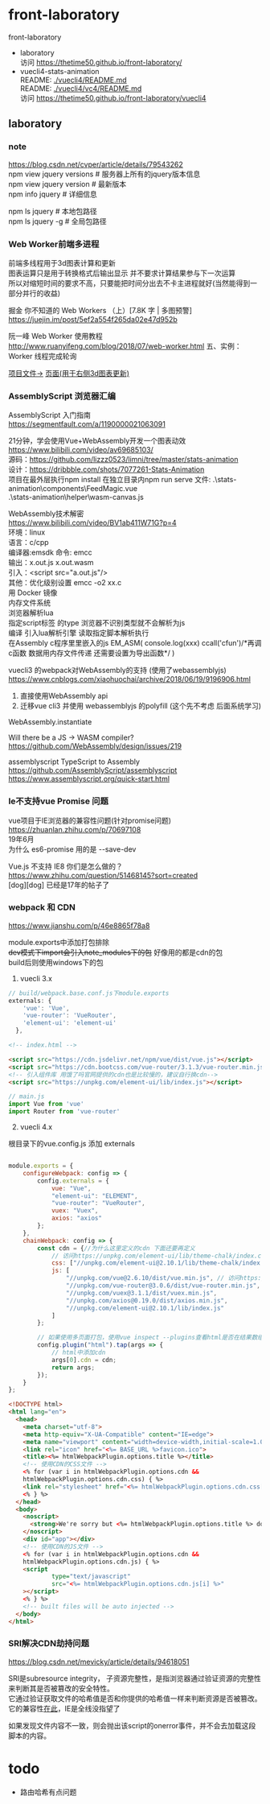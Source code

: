 # front-laboratory
front-laboratory

- laboratory  
  访问 https://thetime50.github.io/front-laboratory/  
- vuecli4-stats-animation  
  README: [./vuecli4/README.md](./vuecli4/README.md)  
  README: [./vuecli4/vc4/README.md](./vuecli4/vc4/README.md)  
  访问 https://thetime50.github.io/front-laboratory/vuecli4  

## laboratory
### note
https://blog.csdn.net/cvper/article/details/79543262  
npm view jquery versions # 服务器上所有的jquery版本信息  
npm view jquery version # 最新版本  
npm info jquery # 详细信息  

npm ls jquery # 本地包路径  
npm ls jquery -g # 全局包路径  


### Web Worker前端多进程

前端多线程用于3d图表计算和更新  
图表运算只是用于转换格式后输出显示 并不要求计算结果参与下一次运算  
所以对缩短时间的要求不高，只要能把时间分出去不卡主进程就好(当然能得到一部分并行的收益)

掘金 你不知道的 Web Workers （上）[7.8K 字 | 多图预警]  
https://juejin.im/post/5ef2a554f265da02e47d952b  

阮一峰 Web Worker 使用教程  
http://www.ruanyifeng.com/blog/2018/07/web-worker.html 
五、实例：Worker 线程完成轮询  

[项目文件->](./laboratory/src/js/worker.js)
[页面(用于右侧3d图表更新)](https://thetime50.github.io/front-laboratory/laboratory/dist/index.html#/gameoflife)

### AssemblyScript 浏览器汇编
AssemblyScript 入门指南  
https://segmentfault.com/a/1190000021063091  

21分钟，学会使用Vue+WebAssembly开发一个图表动效  
https://www.bilibili.com/video/av69685103/  
源码：https://github.com/lizzz0523/limni/tree/master/stats-animation  
设计：https://dribbble.com/shots/7077261-Stats-Animation  
项目在最外层执行npm install 在独立目录内npm run serve
文件: .\stats-animation\components\FeedMagic.vue  
  .\stats-animation\helper\wasm-canvas.js

WebAssembly技术解密  
https://www.bilibili.com/video/BV1ab411W71G?p=4  
环境：linux  
语言：c/cpp  
编译器:emsdk 命令: emcc  
输出：x.out.js x.out.wasm  
引入：&lt;script src="a.out.js"/&gt;  
其他：优化级别设置 emcc -o2 xx.c  
  用 Docker 镜像  
  内存文件系统  
  浏览器解析lua  
  指定script标签 的type 浏览器不识别类型就不会解析为js  
  编译 引入lua解析引擎 读取指定脚本解析执行  
  在Assembly c程序里里嵌入的js EM_ASM( console.log(xxx) ccall('cfun')/\*再调c函数 数据用内存文件传递 还需要设置为导出函数\*/ )

vuecli3 的webpack对WebAssembly的支持 (使用了webassemblyjs)
https://www.cnblogs.com/xiaohuochai/archive/2018/06/19/9196906.html  
1. 直接使用WebAssembly api
2. 迁移vue cli3 并使用 webassemblyjs 的polyfill (这个先不考虑 后面系统学习)

WebAssembly.instantiate

Will there be a JS -> WASM compiler?  
https://github.com/WebAssembly/design/issues/219

assemblyscript TypeScript to Assembly  
https://github.com/AssemblyScript/assemblyscript  
https://www.assemblyscript.org/quick-start.html  

### Ie不支持vue Promise 问题
vue项目于IE浏览器的兼容性问题(针对promise问题)  
https://zhuanlan.zhihu.com/p/70697108  
19年6月  
为什么 es6-promise 用的是 --save-dev

Vue.js 不支持 IE8 你们是怎么做的？  
https://www.zhihu.com/question/51468145?sort=created  
\[dog\]\[dog\] 已经是17年的帖子了

### webpack 和 CDN

https://www.jianshu.com/p/46e8865f78a8

module.exports中添加打包排除  
<s>dev模式下import会引入note_modules下的包</s> 好像用的都是cdn的包  
build后则使用windows下的包

1. vuecli 3.x

```javascript
// build/webpack.base.conf.js下module.exports
externals: {
    'vue': 'Vue',
    'vue-router': 'VueRouter',
    'element-ui': 'element-ui'
  },
```

```html
<!-- index.html -->

<script src="https://cdn.jsdelivr.net/npm/vue/dist/vue.js"></script>
<script src="https://cdn.bootcss.com/vue-router/3.1.3/vue-router.min.js"></script>
<!-- 引入组件库 用饿了吗官网提供的cdn也是比较慢的，建议自行换cdn-->
<script src="https://unpkg.com/element-ui/lib/index.js"></script>
```

```javascript
// main.js
import Vue from 'vue'
import Router from 'vue-router'
```

2. vuecli 4.x

根目录下的vue.config.js 添加 externals
```javascript

module.exports = {
    configureWebpack: config => {
        config.externals = {
            vue: "Vue",
            "element-ui": "ELEMENT",
            "vue-router": "VueRouter",
            vuex: "Vuex",
            axios: "axios"
        };
    },
    chainWebpack: config => {
        const cdn = {//为什么这里定义的cdn 下面还要再定义
            // 访问https://unpkg.com/element-ui/lib/theme-chalk/index.css获取最新版本
            css: ["//unpkg.com/element-ui@2.10.1/lib/theme-chalk/index.css"],
            js: [
                "//unpkg.com/vue@2.6.10/dist/vue.min.js", // 访问https://unpkg.com/vue/dist/vue.min.js获取最新版本
                "//unpkg.com/vue-router@3.0.6/dist/vue-router.min.js",
                "//unpkg.com/vuex@3.1.1/dist/vuex.min.js",
                "//unpkg.com/axios@0.19.0/dist/axios.min.js",
                "//unpkg.com/element-ui@2.10.1/lib/index.js"
            ]
        };

        // 如果使用多页面打包，使用vue inspect --plugins查看html是否在结果数组中
        config.plugin("html").tap(args => {
            // html中添加cdn
            args[0].cdn = cdn;
            return args;
        });
    }
};
```

```html
<!DOCTYPE html>
<html lang="en">
  <head>
    <meta charset="utf-8">
    <meta http-equiv="X-UA-Compatible" content="IE=edge">
    <meta name="viewport" content="width=device-width,initial-scale=1.0">
    <link rel="icon" href="<%= BASE_URL %>favicon.ico">
    <title><%= htmlWebpackPlugin.options.title %></title>
    <!-- 使用CDN的CSS文件 -->
    <% for (var i in htmlWebpackPlugin.options.cdn &&
    htmlWebpackPlugin.options.cdn.css) { %>
    <link rel="stylesheet" href="<%= htmlWebpackPlugin.options.cdn.css[i] %>" />
    <% } %>
  </head>
  <body>
    <noscript>
      <strong>We're sorry but <%= htmlWebpackPlugin.options.title %> doesn't work properly without JavaScript enabled. Please enable it to continue.</strong>
    </noscript>
    <div id="app"></div>
    <!-- 使用CDN的JS文件 -->
    <% for (var i in htmlWebpackPlugin.options.cdn &&
    htmlWebpackPlugin.options.cdn.js) { %>
    <script
            type="text/javascript"
            src="<%= htmlWebpackPlugin.options.cdn.js[i] %>"
    ></script>
    <% } %>
    <!-- built files will be auto injected -->
  </body>
</html>
```

### SRI解决CDN劫持问题

https://blog.csdn.net/mevicky/article/details/94618051

SRI是subresource integrity， 子资源完整性，是指浏览器通过验证资源的完整性来判断其是否被篡改的安全特性。  
它通过验证获取文件的哈希值是否和你提供的哈希值一样来判断资源是否被篡改。  
它的兼容性[在此](https://caniuse.com/#feat=subresource-integrity)，IE是全线没指望了

如果发现文件内容不一致，则会抛出该script的onerror事件，并不会去加载这段脚本的内容。



# todo
- 路由哈希有点问题
